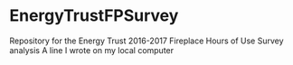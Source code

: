 # EnergyTrustFPSurvey
Repository for the Energy Trust 2016-2017 Fireplace Hours of Use Survey analysis
A line I wrote on my local computer
